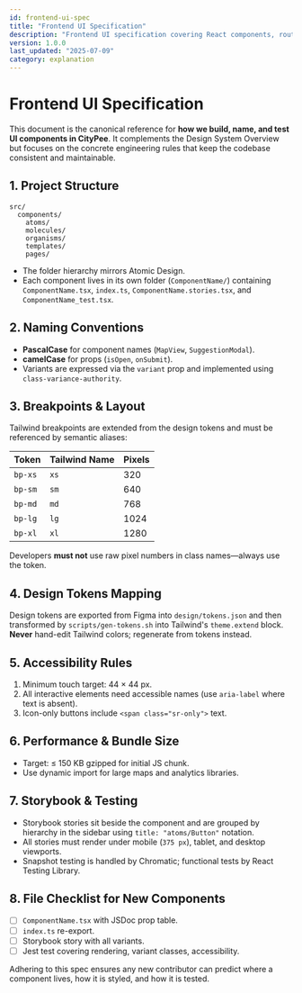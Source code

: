 ```yaml
---
id: frontend-ui-spec
title: "Frontend UI Specification"
description: "Frontend UI specification covering React components, routing, state management, and mobile responsiveness"
version: 1.0.0
last_updated: "2025-07-09"
category: explanation
---
```


# Frontend UI Specification

This document is the canonical reference for **how we build, name, and test UI components in CityPee**. It complements the Design System Overview but focuses on the concrete engineering rules that keep the codebase consistent and maintainable.

## 1. Project Structure

```
src/
  components/
    atoms/
    molecules/
    organisms/
    templates/
    pages/
```

* The folder hierarchy mirrors Atomic Design.  
* Each component lives in its own folder (`ComponentName/`) containing `ComponentName.tsx`, `index.ts`, `ComponentName.stories.tsx`, and `ComponentName_test.tsx`.

## 2. Naming Conventions

* **PascalCase** for component names (`MapView`, `SuggestionModal`).  
* **camelCase** for props (`isOpen`, `onSubmit`).  
* Variants are expressed via the `variant` prop and implemented using `class-variance-authority`.

## 3. Breakpoints & Layout

Tailwind breakpoints are extended from the design tokens and must be referenced by semantic aliases:

| Token | Tailwind Name | Pixels |
|-------|--------------|--------|
| `bp-xs` | `xs` | 320 |
| `bp-sm` | `sm` | 640 |
| `bp-md` | `md` | 768 |
| `bp-lg` | `lg` | 1024 |
| `bp-xl` | `xl` | 1280 |

Developers **must not** use raw pixel numbers in class names—always use the token.

## 4. Design Tokens Mapping

Design tokens are exported from Figma into `design/tokens.json` and then transformed by `scripts/gen-tokens.sh` into Tailwind's `theme.extend` block.  **Never** hand-edit Tailwind colors; regenerate from tokens instead.

## 5. Accessibility Rules

1. Minimum touch target: 44 × 44 px.  
2. All interactive elements need accessible names (use `aria-label` where text is absent).  
3. Icon-only buttons include `<span class="sr-only">` text.

## 6. Performance & Bundle Size

* Target: ≤ 150 KB gzipped for initial JS chunk.  
* Use dynamic import for large maps and analytics libraries.

## 7. Storybook & Testing

* Storybook stories sit beside the component and are grouped by hierarchy in the sidebar using `title: "atoms/Button"` notation.  
* All stories must render under mobile (`375 px`), tablet, and desktop viewports.  
* Snapshot testing is handled by Chromatic; functional tests by React Testing Library.

## 8. File Checklist for New Components

- [ ] `ComponentName.tsx` with JSDoc prop table.  
- [ ] `index.ts` re-export.  
- [ ] Storybook story with all variants.  
- [ ] Jest test covering rendering, variant classes, accessibility.

Adhering to this spec ensures any new contributor can predict where a component lives, how it is styled, and how it is tested. 